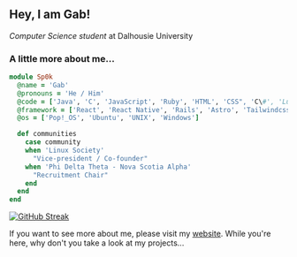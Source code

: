 <h2>Hey, I am Gab!</h2>
<p><em>Computer Science student</em> at Dalhousie University</p>

### A little more about me...
```ruby
module Sp0k
  @name = 'Gab'
  @pronouns = 'He / Him'
  @code = ['Java', 'C', 'JavaScript', 'Ruby', 'HTML', 'CSS", 'C\#', 'Lua', 'Bash']
  @framework = ['React', 'React Native', 'Rails', 'Astro', 'Tailwindcss']
  @os = ['Pop!_OS', 'Ubuntu', 'UNIX', 'Windows']

  def communities
    case community
    when 'Linux Society'
      "Vice-president / Co-founder"
    when 'Phi Delta Theta - Nova Scotia Alpha'
      "Recruitment Chair"
    end
  end
end
```
[![GitHub Streak](https://streak-stats.demolab.com?user=Sp0k&theme=tokyonight&hide_border=true&exclude_days=Sun%2CSat&card_width=800&card_height=200)](https://git.io/streak-stats)

If you want to see more about me, please visit my [website]('https://gabsavard.com'). While you're here, why don't you take a look at my projects...
